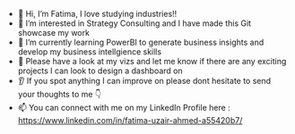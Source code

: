 - 👋 Hi, I’m Fatima, I love studying industries!!
- 👀 I’m interested in Strategy Consulting and I have made this Git showcase my work 
- 🌱 I’m currently learning PowerBI to generate business insights and develop my business intellgience skills 
- 💞️ Please have a look at my vizs and let me know if there are any exciting projects I can look to design a dashboard on 
- :ear: If you spot anything I can improve on please dont hesitate to send your thoughts to me :point_down:
- 📫 You can connect with me on my LinkedIn Profile here : https://www.linkedin.com/in/fatima-uzair-ahmed-a55420b7/

<!---
fatimauzamad/fatimauzamad is a ✨ special ✨ repository because its `README.md` (this file) appears on your GitHub profile.
You can click the Preview link to take a look at your changes.
--->
